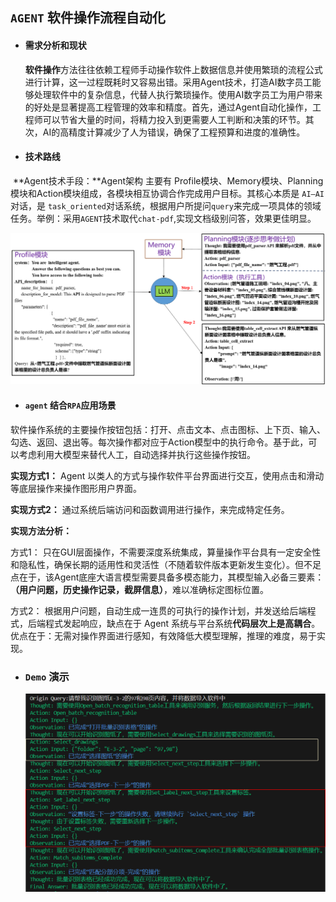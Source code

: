 ## `AGENT`  软件操作流程自动化

+ #### 需求分析和现状

  **软件操作**方法往往依赖工程师手动操作软件上数据信息并使用繁琐的流程公式进行计算，这一过程既耗时又容易出错。采用Agent技术，打造AI数字员工能够处理软件中的复杂信息，代替人执行繁琐操作。使用AI数字员工为用户带来的好处是显著提高工程管理的效率和精度。首先，通过Agent自动化操作，工程师可以节省大量的时间，将精力投入到更需要人工判断和决策的环节。其次，AI的高精度计算减少了人为错误，确保了工程预算和进度的准确性。

+ #### 技术路线

​      **Agent技术手段：**Agent架构 主要有 Profile模块、Memory模块、Planning模块和Action模块组成，各模块相互协调合作完成用户目标。
​      其核心本质是 `AI—AI`对话，是 `task_oriented`对话系统，根据用户所提问`query`来完成一项具体的领域任务。
​      举例：采用`AGENT`技术取代`chat-pdf`,实现文档级别问答，效果更佳明显。

![workflow](./assets/workflow.png)

+ #### `agent` 结合`RPA`应用场景 

​       软件操作系统的主要操作按钮包括：打开、点击文本、点击图标、上下页、输入、勾选、返回、退出等。每次操作都对应于Action模型中的执行命令。基于此，可以考虑利用大模型来替代人工，自动选择并执行这些操作按钮。

**实现方式1：** Agent 以类人的方式与操作软件平台界面进行交互，使用点击和滑动等底层操作来操作图形用户界面。

**实现方式2：** 通过系统后端访问和函数调用进行操作，来完成特定任务。

**实现方法分析：**

方式1： 只在GUI层面操作，不需要深度系统集成，算量操作平台具有一定安全性和隐私性，确保长期的适用性和灵活性（不随着软件版本更新发生变化）。但不足点在于，该Agent底座大语言模型需要具备多模态能力，其模型输入必备三要素：**（用户问题，历史操作记录，截屏信息）**，难以准确标定图标位置。

 方式2： 根据用户问题，自动生成一连贯的可执行的操作计划，并发送给后端程式，后端程式发起响应，缺点在于 Agent 系统与平台系统**代码层次上是高耦合**。优点在于：无需对操作界面进行感知，有效降低大模型理解，推理的难度，易于实现。

+ ### `Demo` 演示

  ![workflow](./assets/demo.png)